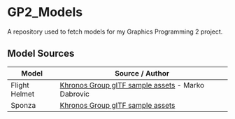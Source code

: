 # GP2_Models
A repository used to fetch models for my Graphics Programming 2 project.

## Model Sources
| Model            | Source / Author                                   |
| ---------------- | ------------------------------------------------- |
| Flight Helmet       | [Khronos Group glTF sample assets](https://github.com/KhronosGroup/glTF-Sample-Assets) - Marko Dabrovic |
| Sponza     | [Khronos Group glTF sample assets](https://github.com/KhronosGroup/glTF-Sample-Assets) |

